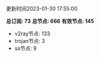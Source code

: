 更新时间2023-01-30 17:55:00

**总订阅: 73**
**总节点: 666**
**有效节点: 145**
- v2ray节点: 133
- trojan节点: 3
- ss节点: 9
